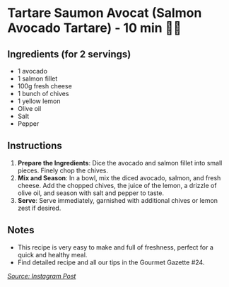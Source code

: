 # Tartare Saumon Avocat (Salmon Avocado Tartare) - 10 min 🥑😎

## Ingredients (for 2 servings)
- 1 avocado
- 1 salmon fillet
- 100g fresh cheese
- 1 bunch of chives
- 1 yellow lemon
- Olive oil
- Salt
- Pepper

## Instructions
1. **Prepare the Ingredients**: Dice the avocado and salmon fillet into small pieces. Finely chop the chives.
2. **Mix and Season**: In a bowl, mix the diced avocado, salmon, and fresh cheese. Add the chopped chives, the juice of the lemon, a drizzle of olive oil, and season with salt and pepper to taste.
3. **Serve**: Serve immediately, garnished with additional chives or lemon zest if desired.

## Notes
- This recipe is very easy to make and full of freshness, perfect for a quick and healthy meal.
- Find detailed recipe and all our tips in the Gourmet Gazette #24.

*[Source: Instagram Post](https://www.instagram.com/p/CtoHcOFg9TA/)*

